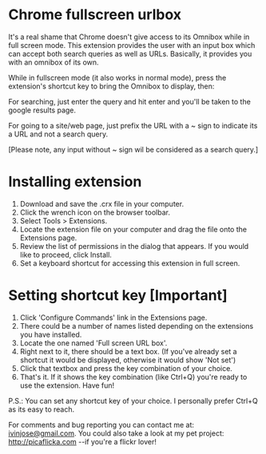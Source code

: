Chrome fullscreen urlbox
========================
It's a real shame that Chrome doesn't give access to its Omnibox while in full screen mode. This extension provides the user with an input box which can accept both search queries as well as URLs. Basically, it provides you with an omnibox of its own.

While in fullscreen mode (it also works in normal mode), press the extension's shortcut key to bring the Omnibox to display, then:

For searching, just enter the query and hit enter and you'll be taken to the google results page.

For going to a site/web page, just prefix the URL with a ~ sign to indicate its a URL and not a search query.

[Please note, any input without ~ sign wil be considered as a search query.]

Installing extension
====================
1. Download and save the .crx file in your computer.
2. Click the wrench icon on the browser toolbar.
3. Select Tools > Extensions.
4. Locate the extension file on your computer and drag the file onto the Extensions page.
5. Review the list of permissions in the dialog that appears. If you would like to proceed, click Install.
6. Set a keyboard shortcut for accessing this extension in full screen.

Setting shortcut key [Important]
================================
1. Click 'Configure Commands' link in the Extensions page.
2. There could be a number of names listed depending on the extensions you have installed.
3. Locate the one named 'Full screen URL box'.
4. Right next to it, there should be a text box. (If you've already set a shortcut it would be displayed, otherwise it would show 'Not set')
5. Click that textbox and press the key combination of your choice.
6. That's it. If it shows the key combination (like Ctrl+Q) you're ready to use the extension. Have fun!

P.S.: You can set any shortcut key of your choice. I personally prefer Ctrl+Q as its easy to reach.

For comments and bug reporting you can contact me at: ivinjose@gmail.com. You could also take a look at my pet project: http://picaflicka.com --if you're a flickr lover!